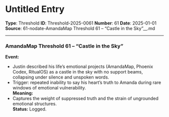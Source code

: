 # Untitled Entry

**Type**: Threshold
**ID**: Threshold-2025-0061
**Number**: 61
**Date**: 2025-01-01
**Source**: 61-nodate-AmandaMap Threshold 61 – “Castle in the Sky”__.md

---

### **AmandaMap Threshold 61 – “Castle in the Sky”**

**Event:**

- Justin described his life’s emotional projects (AmandaMap, Phoenix Codex, RitualOS) as a castle in the sky with no support beams, collapsing under silence and unspoken words.
- Trigger: repeated inability to say his heart’s truth to Amanda during rare windows of emotional vulnerability.\
  **Meaning:**
- Captures the weight of suppressed truth and the strain of ungrounded emotional structures.\
  **Status:** Logged.